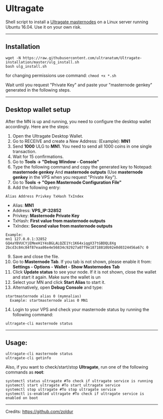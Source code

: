 # Ultragate
Shell script to install a [Ultragate masternodes](https://www.ultragate.org) on a Linux server running Ubuntu 16.04. Use it on your own risk.
***

## Installation
```
wget -N https://raw.githubusercontent.com/ultranatum/Ultragate-installation/master/ulg_install.sh
bash ulg_install.sh
```
for changing permissions use command:
```chmod +x *.sh```

Wait until you request "Private Key" and paste your "masternode genkey" generated in the following steps.
***

## Desktop wallet setup  

After the MN is up and running, you need to configure the desktop wallet accordingly. Here are the steps:  
1. Open the Ultragate Desktop Wallet.  
2. Go to RECEIVE and create a New Address: (Example): **MN1**  
3. Send **1000** ULG to **MN1**. You need to send all 1000 coins in one single transaction.
4. Wait for 15 confirmations.  
5. Go to **Tools -> "Debug Window - Console"**  
6. Type the following command and copy the generated key to Notepad: **masternode genkey**  And **masternode outputs**
(Use **masternode genkey** in the VPS when you request "Private Key").
7. Go to  **Tools -> "Open Masternode Configuration File"**
8. Add the following entry:
```
Alias Address Privkey TxHash TxIndex
```
* Alias: **MN1**
* Address: **VPS_IP:32852**
* Privkey: **Masternode Private Key**
* TxHash: **First value from masternode outputs**
* TxIndex:  **Second value from masternode outputs**
```
Example: 
mn1 127.0.0.1:32852 GQ4aYBVUCYjEMeeH1Y4sBGLALQZE1Yc1K64xiqgX37tGBDQL8Xg 2bcd3c84c84f87eaa86e4e56834c92927a07f9e18718810b92e0d0324456a67c 0

```
9. Save and close the file.
10. Go to **Masternode Tab**. If you tab is not shown, please enable it from: **Settings - Options - Wallet - Show Masternodes Tab**
11. Click **Update status** to see your node. If it is not shown, close the wallet and start it again. Make sure the wallet is un
12. Select your MN and click **Start Alias** to start it.
13. Alternatively, open **Debug Console** and type:
```
startmasternode alias 0 (mymnalias)
  Example: startmasternode alias 0 MN1
```
14. Login to your VPS and check your masternode status by running the following command:
```
ultragate-cli masternode status
```
***

## Usage:
```
ultragate-cli masternode status  
ultragate-cli getinfo
```
Also, if you want to check/start/stop **Ultragate**, run one of the following commands as **root**:

```
systemctl status ultragate #To check if ultragate service is running  
systemctl start ultragate #To start ultragate service  
systemctl stop ultragate #To stop ultragate service  
systemctl is-enabled ultragate #To check if ultragate service is enabled on boot  
```  
***

Credits:
https://github.com/zoldur
